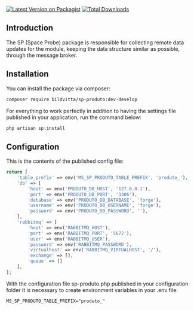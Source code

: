 [![Latest Version on Packagist](https://img.shields.io/packagist/v/bildvitta/sp-produto.svg?style=flat-square)](https://packagist.org/packages/bildvitta/sp-produto)
[![Total Downloads](https://img.shields.io/packagist/dt/bildvitta/sp-produto.svg?style=flat-square)](https://packagist.org/packages/bildvitta/sp-produto)

## Introduction

The SP (Space Probe) package is responsible for collecting remote data updates for the module, keeping the data structure similar as possible, through the message broker.

## Installation

You can install the package via composer:

```bash 
composer require bildvitta/sp-produto:dev-develop
```

For everything to work perfectly in addition to having the settings file published in your application, run the command below:

```bash
php artisan sp:install
```

## Configuration

This is the contents of the published config file:

```php
return [
    'table_prefix' => env('MS_SP_PRODUTO_TABLE_PREFIX', 'produto_'),
    'db' => [
        'host' => env('PRODUTO_DB_HOST', '127.0.0.1'),
        'port' => env('PRODUTO_DB_PORT', '3306'),
        'database' => env('PRODUTO_DB_DATABASE', 'forge'),
        'username' => env('PRODUTO_DB_USERNAME', 'forge'),
        'password' => env('PRODUTO_DB_PASSWORD', ''),
    ],
    'rabbitmq' => [
        'host' => env('RABBITMQ_HOST'),
        'port' => env('RABBITMQ_PORT', '5672'),
        'user' => env('RABBITMQ_USER'),
        'password' => env('RABBITMQ_PASSWORD'),
        'virtualhost' => env('RABBITMQ_VIRTUALHOST', '/'),
        'exchange' => [],
        'queue' => []
    ],
];
```

With the configuration file sp-produto.php published in your configuration folder it is necessary to create environment variables in your .env file:

```
MS_SP_PRODUTO_TABLE_PREFIX="produto_"
```
